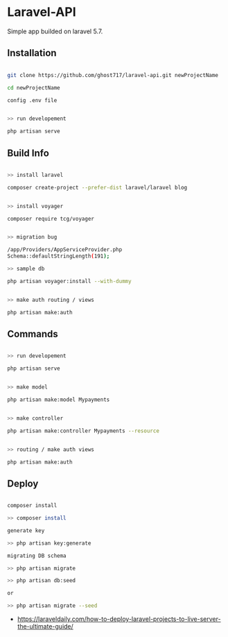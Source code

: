 # Laravel-API

Simple app builded on laravel 5.7.


## Installation

```bash

git clone https://github.com/ghost717/laravel-api.git newProjectName

cd newProjectName

config .env file


>> run developement

php artisan serve

```

## Build Info

```bash

>> install laravel 

composer create-project --prefer-dist laravel/laravel blog


>> install voyager

composer require tcg/voyager


>> migration bug

/app/Providers/AppServiceProvider.php
Schema::defaultStringLength(191);

>> sample db

php artisan voyager:install --with-dummy


>> make auth routing / views

php artisan make:auth


```

## Commands

```bash

>> run developement

php artisan serve


>> make model

php artisan make:model Mypayments


>> make controller

php artisan make:controller Mypayments --resource


>> routing / make auth views

php artisan make:auth

```


## Deploy

```bash

composer install

>> composer install

generate key

>> php artisan key:generate

migrating DB schema

>> php artisan migrate

>> php artisan db:seed

or 

>> php artisan migrate --seed

```

- https://laraveldaily.com/how-to-deploy-laravel-projects-to-live-server-the-ultimate-guide/


